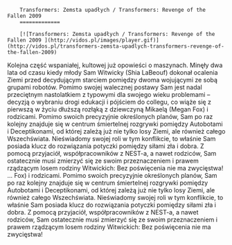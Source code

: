 
        Transformers: Zemsta upadłych / Transformers: Revenge of the Fallen 2009 
        =============
        
        [![Transformers: Zemsta upadłych / Transformers: Revenge of the Fallen 2009 ](http://vidos.pl/images/player.gif)](http://vidos.pl/transformers-zemsta-upadlych-transformers-revenge-of-the-fallen-2009)
        
        
 Kolejna część wspaniałej, kultowej już opowieści o maszynach. Minęły dwa lata od czasu kiedy młody Sam Witwicky (Shia LaBeouf) dokonał ocalenia Ziemi przed decydującym starciem pomiędzy dwoma wojującymi ze sobą grupami robotów. Pomimo swojej walecznej postawy Sam jest nadal przeciętnym nastolatkiem z typowymi dla swojego wieku problemami – decyzją o wybraniu drogi edukacji i pójściem do collegu, co wiąże się z pierwszą w życiu dłuższą rozłąką z dziewczyną Mikaelą (Megan Fox) i rodzicami. Pomimo swoich precyzyjnie określonych planów, Sam po raz kolejny znajduje się w centrum śmiertelnej rozgrywki pomiędzy Autobotami i Deceptikonami, od której zależą już nie tylko losy Ziemi, ale również całego Wszechświata. Nieświadomy swojej roli w tym konflikcie, to właśnie Sam posiada klucz do rozwiązania potyczki pomiędzy siłami zła i dobra. Z pomocą przyjaciół, współpracowników z NEST-a, a nawet rodziców, Sam ostatecznie musi zmierzyć się ze swoim przeznaczeniem i prawem rządzącym losem rodziny Witwickich: Bez poświęcenia nie ma zwycięstwa!  ... Fox) i rodzicami. Pomimo swoich precyzyjnie określonych planów, Sam po raz kolejny znajduje się w centrum śmiertelnej rozgrywki pomiędzy Autobotami i Deceptikonami, od której zależą już nie tylko losy Ziemi, ale również całego Wszechświata. Nieświadomy swojej roli w tym konflikcie, to właśnie Sam posiada klucz do rozwiązania potyczki pomiędzy siłami zła i dobra. Z pomocą przyjaciół, współpracowników z NEST-a, a nawet rodziców, Sam ostatecznie musi zmierzyć się ze swoim przeznaczeniem i prawem rządzącym losem rodziny Witwickich: Bez poświęcenia nie ma zwycięstwa!
    